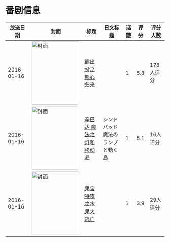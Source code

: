 # 番剧信息

|放送日期|封面|标题|日文标题|话数|评分|评分人数|
|---|---|---|---|---|---|---|
|2016-01-16|<img src="https://lain.bgm.tv/pic/cover/c/b7/02/161058_88Qvv.jpg" alt="封面" style="width:150px;height:200px;object-fit:cover;">|[熊出没之熊心归来](https://bangumi.tv/subject/161058)||1|5.8|178人评分|
|2016-01-16|<img src="https://lain.bgm.tv/pic/cover/c/d1/16/148100_PN5nY.jpg" alt="封面" style="width:150px;height:200px;object-fit:cover;">|[辛巴达 魔法之灯和移动岛](https://bangumi.tv/subject/148100)|シンドバッド 魔法のランプと動く島|1|5.1|16人评分|
|2016-01-16|<img src="https://lain.bgm.tv/pic/cover/c/72/c3/164072_z9U1A.jpg" alt="封面" style="width:150px;height:200px;object-fit:cover;">|[果宝特攻之水果大逃亡](https://bangumi.tv/subject/164072)||1|3.9|29人评分|
